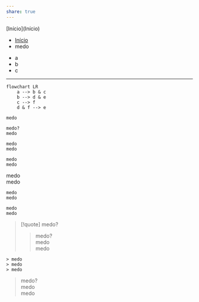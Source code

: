 ```yaml
---  
share: true  
---   
```

  
  
<div class="lis">  
[Início](Início)  
</div>  
  
- [Início](Início)  
- medo  
<div class="medo"><ul>  
<li>a</li>  
<li>b</li>  
<li>c</li></ul>  
</div>  
  
---  
```mermaid  
flowchart LR  
	a --> b & c   
	b --> d & e  
	c --> f  
	d & f --> e  
```  
  
  
  
```  
medo  
```  
  
  
  
```ad-quote  
medo?  
medo  
```  
  
```quote  
medo  
medo  
```  
  
```quote medo  
medo  
medo  
```  
medo  
medo  
```[quote]  
medo  
medo  
```  
  
```[!quote]  
medo  
medo  
```  
  
> [!quote] medo?  
> > medo?  
> > medo  
> > medo  
  
```ad-quote medo?  
> medo  
> medo  
> medo  
```  
  
> medo?  
> medo  
> medo